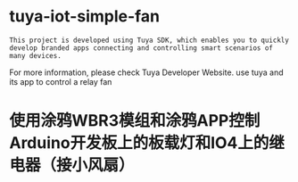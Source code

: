 # tuya-iot-simple-fan
    This project is developed using Tuya SDK, which enables you to quickly develop branded apps connecting and controlling smart scenarios of many devices.
For more information, please check Tuya Developer Website.
    use tuya and its app to control a relay fan
# 使用涂鸦WBR3模组和涂鸦APP控制Arduino开发板上的板载灯和IO4上的继电器（接小风扇）
